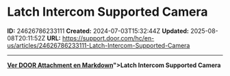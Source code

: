 # Latch Intercom Supported Camera

**ID:** 24626786233111
**Created:** 2024-07-03T15:32:44Z
**Updated:** 2025-08-08T20:11:52Z
**URL:** https://support.door.com/hc/en-us/articles/24626786233111-Latch-Intercom-Supported-Camera

---

<p><strong><span class="wysiwyg-underline"><a href="https://support.door.com/hc/article_attachments/24626749488279

> 📄 **Contenido extraído:** [Ver DOOR Attachment en Markdown](./24626749488279_DOOR_Attachment_extracted.md)">Latch Intercom Supported Camera</a></span></strong></p>
